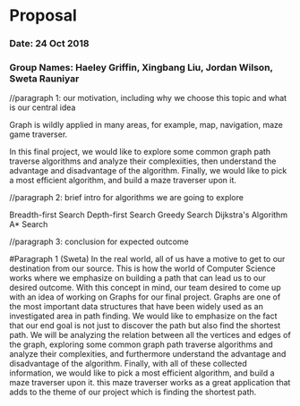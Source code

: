 # Proposal

### Date: 24 Oct 2018
### Group Names: Haeley Griffin, Xingbang Liu, Jordan Wilson, Sweta Rauniyar

//paragraph 1: our motivation, including why we choose this topic and what is our central idea

Graph is wildly applied in many areas, for example, map, navigation, maze game traverser.

In this final project, we would like to explore some common graph path traverse algorithms and analyze their complexiities, then understand the advantage and disadvantage of the algorithm. Finally, we would like to pick a most efficient algorithm, and build a maze traverser upon it.

//paragraph 2: brief intro for algorithms we are going to explore

Breadth-first Search
Depth-first Search
Greedy Search
Dijkstra's Algorithm
A* Search

//paragraph 3: conclusion for expected outcome


#Paragraph 1 (Sweta)
In the real world, all of us have a motive to get to our destination from our source. This is how the world of Computer Science works where we emphasize on building a path that can lead us to our desired outcome. With this concept in mind, our team desired to come up with an idea of working on Graphs for our final project. Graphs are one of the most important data structures that have been widely used as an investigated area in path finding. We would like to emphasize on the fact that our end goal is not just to discover the path but also find the shortest path. We will be analyzing the relation between all the vertices and edges of the graph, exploring some common graph path traverse algorithms and analyze their complexities, and furthermore understand the advantage and disadvantage of the algorithm. Finally, with all of these collected information,  we would like to pick a most efficient algorithm, and build a maze traverser upon it. this maze traverser works as a great application that adds to the theme of our project which is finding the shortest path.
